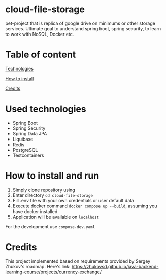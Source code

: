 # cloud-file-storage

pet-project that is replica of google drive on minimums or other storage services. Ultimate goal to understand spring boot, spring security, to learn to work with NoSQL, Docker etc.

# Table of content

[Technologies](#used-technologies)

[How to install](#how-to-install-and-run)

[Credits](#credits)

# Used technologies

- Spring Boot
- Spring Security
- Spring Data JPA
- Liquibase
- Redis
- PostgreSQL
- Testcontainers

# How to install and run

1. Simply clone repository using
2. Enter directory `cd cloud-file-storage`
3. Fill .env file with your own credentials or user default data
4. Execute docker command `docker compose up --build`, assuming you have docker installed
4. Application will be available on `localhost`

For the development use `compose-dev.yaml`

# Credits

This project implemented based on requirements provided by Sergey Zhukov's roadmap.
Here's link:
https://zhukovsd.github.io/java-backend-learning-course/projects/currency-exchange/
